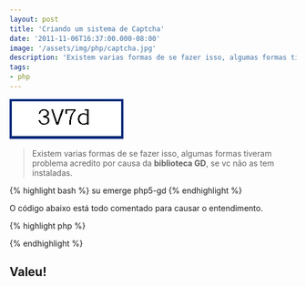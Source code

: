 ```yaml
---
layout: post
title: 'Criando um sistema de Captcha'
date: '2011-11-06T16:37:00.000-08:00'
image: '/assets/img/php/captcha.jpg'
description: 'Existem varias formas de se fazer isso, algumas formas tiveram problema acredito por causa da biblioteca GD, se vc não as tem instaladas.'
tags:
- php
---
```


![Criando um sistema de Captcha](/assets/img/php/captcha.jpg "Criando um sistema de Captcha")

> Existem varias formas de se fazer isso, algumas formas tiveram problema acredito por causa da __biblioteca GD__, se vc não as tem instaladas.

{% highlight bash %}
su
emerge php5-gd
{% endhighlight %}

O código abaixo está todo comentado para causar o entendimento.

{% highlight php %}
<?php

//INICIAR A SESSION
session_start();

//INICIAR O HEADER
header('Content-Type: image/png');

//puxar a imagem, vc deve ter essa imagem na pasta, pois ela servirá de base.
$image = imagecreatefrompng("captcha.jpg") or die ("Não foi possível iniciar a imagem.");

//carregar a fonte, tem de ser no formato gdf, neste caso, google-a
$fonte  = imageloadfont("anonymous.gdf");

//quantidade de caracteres, shuffle para embaralhar e 4 caracteres somente q eu escolhi
$texto  = substr(str_shuffle("AaBbCcDdEeFfGgHhIiJjKkLlMmNnPpQqRrSsTtUuVvYyXxWwZz23456789"),0,4);

//salvar a session
$_SESSION['capcad'] = $texto;

//indicar a cor da fonte
$cor = imagecolorallocate($image,0,0,0);

//junção da imagem com o texto, os numeros referenciam a posição da imagem
imagestring($image, $fonte, 50, 10, $texto, $cor);

//mostrar imagem
imagepng($image);

//liberar memória
imagedestroy($image);
?>
{% endhighlight %}

## Valeu!

<script async src="https://pagead2.googlesyndication.com/pagead/js/adsbygoogle.js"></script>

<!-- Informat -->
<ins class="adsbygoogle"
 style="display:block"
 data-ad-client="ca-pub-2838251107855362"
 data-ad-slot="2327980059"
 data-ad-format="auto"
 data-full-width-responsive="true"></ins>

<script>
(adsbygoogle = window.adsbygoogle || []).push({});
</script>



